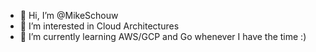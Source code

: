 - 👋 Hi, I’m @MikeSchouw
- 👀 I’m interested in Cloud Architectures 
- 🌱 I’m currently learning AWS/GCP and Go whenever I have the time :)

<!---
MikeSchouw/MikeSchouw is a ✨ special ✨ repository because its `README.md` (this file) appears on your GitHub profile.
You can click the Preview link to take a look at your changes.
--->
